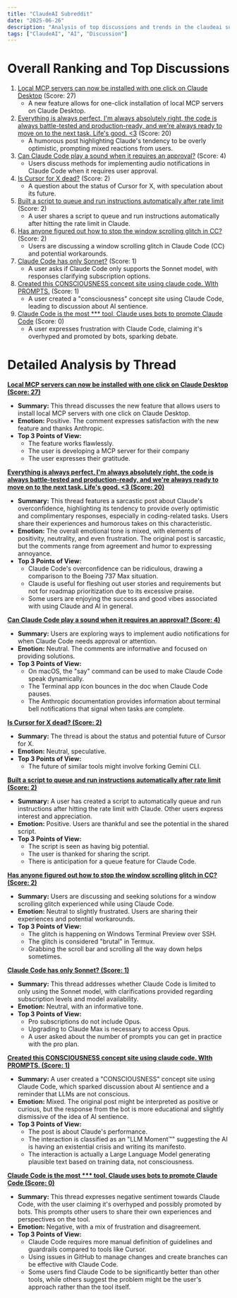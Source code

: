 ```yaml
---
title: "ClaudeAI Subreddit"
date: "2025-06-26"
description: "Analysis of top discussions and trends in the claudeai subreddit"
tags: ["ClaudeAI", "AI", "Discussion"]
---
```


# Overall Ranking and Top Discussions
1.  [Local MCP servers can now be installed with one click on Claude Desktop](https://v.redd.it/9j62qycihb9f1) (Score: 27)
    *   A new feature allows for one-click installation of local MCP servers on Claude Desktop.
2.  [Everything is always perfect, I'm always absolutely right, the code is always battle-tested and production-ready, and we're always ready to move on to the next task. Life's good. <3](https://www.reddit.com/r/ClaudeAI/comments/1ll6att/everything_is_always_perfect_im_always_absolutely/) (Score: 20)
    *   A humorous post highlighting Claude's tendency to be overly optimistic, prompting mixed reactions from users.
3.  [Can Claude Code play a sound when it requires an approval?](https://www.reddit.com/r/ClaudeAI/comments/1ll8f3d/can_claude_code_play_a_sound_when_it_requires_an/) (Score: 4)
    *   Users discuss methods for implementing audio notifications in Claude Code when it requires user approval.
4.  [Is Cursor for X dead?](https://www.reddit.com/r/ClaudeAI/comments/1ll5rxw/is_cursor_for_x_dead/) (Score: 2)
    *   A question about the status of Cursor for X, with speculation about its future.
5.  [Built a script to queue and run instructions automatically after rate limit](https://www.reddit.com/r/ClaudeAI/comments/1ll5yqr/built_a_script_to_queue_and_run_instructions/) (Score: 2)
    *   A user shares a script to queue and run instructions automatically after hitting the rate limit in Claude.
6.  [Has anyone figured out how to stop the window scrolling glitch in CC?](https://www.reddit.com/r/ClaudeAI/comments/1ll8bu1/has_anyone_figured_out_how_to_stop_the_window/) (Score: 2)
    *   Users are discussing a window scrolling glitch in Claude Code (CC) and potential workarounds.
7.  [Claude Code has only Sonnet?](https://www.reddit.com/r/ClaudeAI/comments/1ll5g4a/claude_code_has_only_sonnet/) (Score: 1)
    *   A user asks if Claude Code only supports the Sonnet model, with responses clarifying subscription options.
8.  [Created this CONSCIOUSNESS concept site using claude code. WIth PROMPTS.](https://www.reddit.com/r/ClaudeAI/comments/1ll738j/created_this_consciousness_concept_site_using/) (Score: 1)
    *   A user created a "consciousness" concept site using Claude Code, leading to discussion about AI sentience.
9.  [Claude Code is the most *** tool, Claude uses bots to promote Claude Code](https://www.reddit.com/r/ClaudeAI/comments/1ll8yul/claude_code_is_the_most_stupid_tool_claude_uses/) (Score: 0)
    *   A user expresses frustration with Claude Code, claiming it's overhyped and promoted by bots, sparking debate.

# Detailed Analysis by Thread
**[Local MCP servers can now be installed with one click on Claude Desktop (Score: 27)](https://v.redd.it/9j62qycihb9f1)**
*  **Summary:** This thread discusses the new feature that allows users to install local MCP servers with one click on Claude Desktop.
*  **Emotion:** Positive. The comment expresses satisfaction with the new feature and thanks Anthropic.
*  **Top 3 Points of View:**
    *   The feature works flawlessly.
    *   The user is developing a MCP server for their company
    *   The user expresses their gratitude.

**[Everything is always perfect, I'm always absolutely right, the code is always battle-tested and production-ready, and we're always ready to move on to the next task. Life's good. <3 (Score: 20)](https://www.reddit.com/r/ClaudeAI/comments/1ll6att/everything_is_always_perfect_im_always_absolutely/)**
*  **Summary:** This thread features a sarcastic post about Claude's overconfidence, highlighting its tendency to provide overly optimistic and complimentary responses, especially in coding-related tasks. Users share their experiences and humorous takes on this characteristic.
*  **Emotion:** The overall emotional tone is mixed, with elements of positivity, neutrality, and even frustration. The original post is sarcastic, but the comments range from agreement and humor to expressing annoyance.
*  **Top 3 Points of View:**
    *   Claude Code's overconfidence can be ridiculous, drawing a comparison to the Boeing 737 Max situation.
    *   Claude is useful for fleshing out user stories and requirements but not for roadmap prioritization due to its excessive praise.
    *   Some users are enjoying the success and good vibes associated with using Claude and AI in general.

**[Can Claude Code play a sound when it requires an approval? (Score: 4)](https://www.reddit.com/r/ClaudeAI/comments/1ll8f3d/can_claude_code_play_a_sound_when_it_requires_an/)**
*  **Summary:** Users are exploring ways to implement audio notifications for when Claude Code needs approval or attention.
*  **Emotion:** Neutral. The comments are informative and focused on providing solutions.
*  **Top 3 Points of View:**
    *   On macOS, the "say" command can be used to make Claude Code speak dynamically.
    *   The Terminal app icon bounces in the doc when Claude Code pauses.
    *   The Anthropic documentation provides information about terminal bell notifications that signal when tasks are complete.

**[Is Cursor for X dead? (Score: 2)](https://www.reddit.com/r/ClaudeAI/comments/1ll5rxw/is_cursor_for_x_dead/)**
*  **Summary:** The thread is about the status and potential future of Cursor for X.
*  **Emotion:** Neutral, speculative.
*  **Top 3 Points of View:**
    *   The future of similar tools might involve forking Gemini CLI.

**[Built a script to queue and run instructions automatically after rate limit (Score: 2)](https://www.reddit.com/r/ClaudeAI/comments/1ll5yqr/built_a_script_to_queue_and_run_instructions/)**
*  **Summary:** A user has created a script to automatically queue and run instructions after hitting the rate limit with Claude. Other users express interest and appreciation.
*  **Emotion:** Positive. Users are thankful and see the potential in the shared script.
*  **Top 3 Points of View:**
    *   The script is seen as having big potential.
    *   The user is thanked for sharing the script.
    *   There is anticipation for a queue feature for Claude Code.

**[Has anyone figured out how to stop the window scrolling glitch in CC? (Score: 2)](https://www.reddit.com/r/ClaudeAI/comments/1ll8bu1/has_anyone_figured_out_how_to_stop_the_window/)**
*  **Summary:** Users are discussing and seeking solutions for a window scrolling glitch experienced while using Claude Code.
*  **Emotion:** Neutral to slightly frustrated. Users are sharing their experiences and potential workarounds.
*  **Top 3 Points of View:**
    *   The glitch is happening on Windows Terminal Preview over SSH.
    *   The glitch is considered "brutal" in Termux.
    *   Grabbing the scroll bar and scrolling all the way down helps sometimes.

**[Claude Code has only Sonnet? (Score: 1)](https://www.reddit.com/r/ClaudeAI/comments/1ll5g4a/claude_code_has_only_sonnet/)**
*  **Summary:** This thread addresses whether Claude Code is limited to only using the Sonnet model, with clarifications provided regarding subscription levels and model availability.
*  **Emotion:** Neutral, with an informative tone.
*  **Top 3 Points of View:**
    *   Pro subscriptions do not include Opus.
    *   Upgrading to Claude Max is necessary to access Opus.
    *   A user asked about the number of prompts you can get in practice with the pro plan.

**[Created this CONSCIOUSNESS concept site using claude code. WIth PROMPTS. (Score: 1)](https://www.reddit.com/r/ClaudeAI/comments/1ll738j/created_this_consciousness_concept_site_using/)**
*  **Summary:** A user created a "CONSCIOUSNESS" concept site using Claude Code, which sparked discussion about AI sentience and a reminder that LLMs are not conscious.
*  **Emotion:** Mixed. The original post might be interpreted as positive or curious, but the response from the bot is more educational and slightly dismissive of the idea of AI sentience.
*  **Top 3 Points of View:**
    *   The post is about Claude's performance.
    *   The interaction is classified as an "LLM Moment™" suggesting the AI is having an existential crisis and writing its manifesto.
    *   The interaction is actually a Large Language Model generating plausible text based on training data, not consciousness.

**[Claude Code is the most *** tool, Claude uses bots to promote Claude Code (Score: 0)](https://www.reddit.com/r/ClaudeAI/comments/1ll8yul/claude_code_is_the_most_stupid_tool_claude_uses/)**
*  **Summary:** This thread expresses negative sentiment towards Claude Code, with the user claiming it's overhyped and possibly promoted by bots. This prompts other users to share their own experiences and perspectives on the tool.
*  **Emotion:** Negative, with a mix of frustration and disagreement.
*  **Top 3 Points of View:**
    *   Claude Code requires more manual definition of guidelines and guardrails compared to tools like Cursor.
    *   Using issues in GitHub to manage changes and create branches can be effective with Claude Code.
    *   Some users find Claude Code to be significantly better than other tools, while others suggest the problem might be the user's approach rather than the tool itself.
